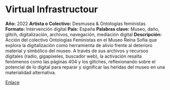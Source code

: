# Virtual Infrastructour
**Año:** 2022 
**Artista o Colectivo:** Desmusea & Ontologías feministas
**Formato:** Intervención digital
**País:** España 
**Palabras clave:** Museo, daño, glitch, digitalización, archivos, navegación, mediación digital
**Descripción:** 
Acción del colectivo Ontologías Feministas en el Museo Reina Sofía que explora la digitalización como herramienta de alivio frente al deterioro material y simbólico del museo. A través de sus archivos y recursos digitales (radio, gigapíxeles, buscador web), la activación resalta fenómenos como las páginas 404 y los glitches, reflexionando sobre el potencial de lo digital para reparar y significar las heridas del museo en una materialidad alternativa.

[Enlace](https://www.clicar.click/mediar-dano-digital)
